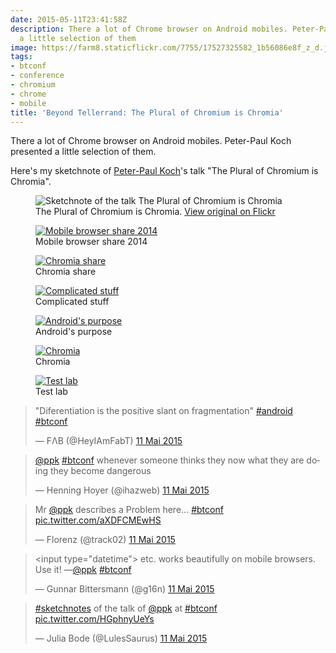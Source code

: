 ```yaml
---
date: 2015-05-11T23:41:58Z
description: There a lot of Chrome browser on Android mobiles. Peter-Paul Koch presented
  a little selection of them
image: https://farm8.staticflickr.com/7755/17527325582_1b56086e8f_z_d.jpg
tags:
- btconf
- conference
- chromium
- chrome
- mobile
title: 'Beyond Tellerrand: The Plural of Chromium is Chromia'
---
```


There a lot of Chrome browser on Android mobiles. Peter-Paul Koch presented a little selection of them.

Here's my sketchnote of [Peter-Paul Koch](https://twitter.com/colly)'s talk "The Plural of Chromium is Chromia".  

<figure>
  <img src="https://farm8.staticflickr.com/7755/17527325582_1b56086e8f_z_d.jpg" alt="Sketchnote of the talk The Plural of Chromium is Chromia">
  <figcaption>The Plural of Chromium is Chromia. <a href="https://www.flickr.com/photos/alienlebarge/17527325582/">View original on Flickr</a></figcaption>
</figure>

<figure>
  <a href="https://www.flickr.com/photos/alienlebarge/16898374343" title="Mobile browser share 2014 by Cédric Aellen, sur Flickr"><img src="https://c2.staticflickr.com/6/5324/16898374343_6dd9c317e5_z.jpg" alt="Mobile browser share 2014"></a>
  <figcaption>Mobile browser share 2014</figcaption>
</figure>

<figure>
  <a href="https://www.flickr.com/photos/alienlebarge/17516479602" title="Chromia share by Cédric Aellen, sur Flickr"><img src="https://c2.staticflickr.com/8/7698/17516479602_1e54d2edc7_z.jpg" alt="Chromia share"></a>
  <figcaption>Chromia share</figcaption>
</figure>

<figure>
  <a href="https://www.flickr.com/photos/alienlebarge/17516495082" title="Complicated stuff by Cédric Aellen, sur Flickr"><img src="https://c2.staticflickr.com/8/7700/17516495082_1ab1a5680f_z.jpg" alt="Complicated stuff"></a>
  <figcaption>Complicated stuff</figcaption>
</figure>

<figure>
  <a href="https://www.flickr.com/photos/alienlebarge/17330883528" title="Android&#x27;s purpose by Cédric Aellen, sur Flickr"><img src="https://c1.staticflickr.com/9/8797/17330883528_1e115e3b77_z.jpg" alt="Android&#x27;s purpose"></a>
  <figcaption>Android&#x27;s purpose</figcaption>
</figure>

<figure>
  <a href="https://www.flickr.com/photos/alienlebarge/17518496221" title="Chromia by Cédric Aellen, sur Flickr"><img src="https://c2.staticflickr.com/8/7767/17518496221_33eef2bfa1_z.jpg" alt="Chromia"></a>
  <figcaption>Chromia</figcaption>
</figure>

<figure>
  <a href="https://www.flickr.com/photos/alienlebarge/16898391203" title="Test lab by Cédric Aellen, sur Flickr"><img src="https://c2.staticflickr.com/8/7685/16898391203_208e9865e1_z.jpg" alt="Test lab"></a>
  <figcaption>Test lab</figcaption>
</figure>

<blockquote class="twitter-tweet" lang="fr"><p lang="en" dir="ltr">&quot;Diferentiation is the positive slant on fragmentation&quot; <a href="https://twitter.com/hashtag/android?src=hash">#android</a> <a href="https://twitter.com/hashtag/btconf?src=hash">#btconf</a></p>&mdash; FΛB (@HeyIAmFabT) <a href="https://twitter.com/HeyIAmFabT/status/597698097192525824">11 Mai 2015</a></blockquote>
<script async src="//platform.twitter.com/widgets.js" charset="utf-8"></script>

<blockquote class="twitter-tweet" lang="fr"><p lang="en" dir="ltr"><a href="https://twitter.com/ppk">@ppk</a> <a href="https://twitter.com/hashtag/btconf?src=hash">#btconf</a> whenever someone thinks they now what they are doing they become dangerous</p>&mdash; Henning Hoyer (@ihazweb) <a href="https://twitter.com/ihazweb/status/597698609782591488">11 Mai 2015</a></blockquote>
<script async src="//platform.twitter.com/widgets.js" charset="utf-8"></script>

<blockquote class="twitter-tweet" lang="fr"><p lang="en" dir="ltr">Mr <a href="https://twitter.com/ppk">@ppk</a> describes a Problem here... <a href="https://twitter.com/hashtag/btconf?src=hash">#btconf</a> <a href="http://t.co/aXDFCMEwHS">pic.twitter.com/aXDFCMEwHS</a></p>&mdash; Florenz (@track02) <a href="https://twitter.com/track02/status/597700928800727040">11 Mai 2015</a></blockquote>
<script async src="//platform.twitter.com/widgets.js" charset="utf-8"></script>

<blockquote class="twitter-tweet" lang="fr"><p lang="en" dir="ltr">&lt;input type=&quot;datetime&quot;&gt; etc. works beautifully on mobile browsers. Use it!&#10;—<a href="https://twitter.com/ppk">@ppk</a> <a href="https://twitter.com/hashtag/btconf?src=hash">#btconf</a></p>&mdash; Gunnar Bittersmann (@g16n) <a href="https://twitter.com/g16n/status/597704490561753088">11 Mai 2015</a></blockquote>
<script async src="//platform.twitter.com/widgets.js" charset="utf-8"></script>

<blockquote class="twitter-tweet" lang="fr"><p lang="en" dir="ltr"><a href="https://twitter.com/hashtag/sketchnotes?src=hash">#sketchnotes</a> of the talk of <a href="https://twitter.com/ppk">@ppk</a> at <a href="https://twitter.com/hashtag/btconf?src=hash">#btconf</a> <a href="http://t.co/HGphnyUeYs">pic.twitter.com/HGphnyUeYs</a></p>&mdash; Julia Bode (@LulesSaurus) <a href="https://twitter.com/LulesSaurus/status/597709824512634880">11 Mai 2015</a></blockquote>
<script async src="//platform.twitter.com/widgets.js" charset="utf-8"></script>
